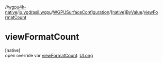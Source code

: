 //[wgpu4k-native](../../../../index.md)/[io.ygdrasil.wgpu](../../index.md)/[WGPUSurfaceConfiguration](../index.md)/[[native]ByValue](index.md)/[viewFormatCount](view-format-count.md)

# viewFormatCount

[native]\
open override var [viewFormatCount](view-format-count.md): [ULong](https://kotlinlang.org/api/core/kotlin-stdlib/kotlin/-u-long/index.html)